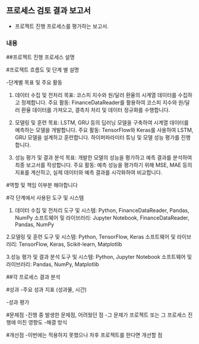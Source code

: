 ## 프로세스 검토 결과 보고서

- 프로젝트 진행 프로세스를 평가하는 보고서.

### 내용

##프로젝트 진행 프로세스 설명

#프로젝트 흐름도 및 단계 별 설명

-단계별 목표 및 주요 활동
1. 데이터 수집 및 전처리
목표: 코스피 지수와 원/달러 환율의 시계열 데이터를 수집하고 정제합니다.
주요 활동: FinanceDataReader를 활용하여 코스피 지수와 원/달러 환율 데이터를 가져오고, 결측치 처리 및 데이터 정규화를 수행합니다.

2. 모델링 및 훈련
목표: LSTM, GRU 등의 딥러닝 모델을 구축하여 시계열 데이터를 예측하는 모델을 개발합니다.
주요 활동: TensorFlow와 Keras를 사용하여 LSTM, GRU 모델을 설계하고 훈련합니다. 하이퍼파라미터 튜닝 및 모델 성능 평가를 진행합니다.

3. 성능 평가 및 결과 분석
목표: 개발한 모델의 성능을 평가하고 예측 결과를 분석하여 최종 보고서를 작성합니다.
주요 활동: 예측 성능을 평가하기 위해 MSE, MAE 등의 지표를 계산하고, 실제 데이터와 예측 결과를 시각화하여 비교합니다. 

#역할 및 책임  이부분 해야합니다  

#각 단계에서 사용된 도구 및 시스템
1. 데이터 수집 및 전처리
도구 및 시스템: Python, FinanceDataReader, Pandas, NumPy
소프트웨어 및 라이브러리: Jupyter Notebook, FinanceDataReader, Pandas, NumPy

2.모델링 및 훈련
도구 및 시스템: Python, TensorFlow, Keras
소프트웨어 및 라이브러리: TensorFlow, Keras, Scikit-learn, Matplotlib

3.성능 평가 및 결과 분석
도구 및 시스템: Python, Jupyter Notebook
소프트웨어 및 라이브러리: Pandas, NumPy, Matplotlib

##각 프로세스 결과 분석

#성과
-주요 성과 지표 (성과물, 시간)

-성과 평가

#문제점
-진행 중 발생한 문제점, 어려웠던 점
-그 문제가 프로젝트 또는 그 프로세스 진행에 미친 영향도
-해결 방식

#개선점
-이번에는 적용하지 못했으나 차후 프로젝트를 한다면 개선할 점

